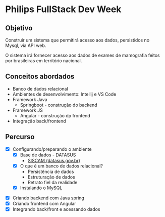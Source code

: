 # Philips FullStack Dev Week

## Objetivo

Construir um sistema que permitirá acesso aos dados, persistidos no Mysql, via API web.

O sistema irá fornecer acesso aos dados de exames de mamografia feitos por brasileiras em território nacional.

## Conceitos abordados

- Banco de dados relacional
- Ambientes de desenvolvimento: Intellij e VS Code
- Framework Java
    - Springboot - construção do backend
- Framework JS
    - Angular - construção dp frontend
- Integração back/frontend

## Percurso

- [x]  Configurando/preparando o ambiente
    - [x]  Base de dados - DATASUS
        - [SISCAM (datasus.gov.br)](http://w3.datasus.gov.br/siscam/index.php?area=0402)
    - [x]  O que é um banco de dados relacional?
        - Persistência de dados
        - Estruturação de dados
        - Retrato fiel da realidade
    - [x]  Instalando o MySQL
<!--    - [x]  Instalando/falando sobre as IDEs -->
- [x]  Criando backend com Java spring
- [x]  Criando frontend com Angular
- [x]  Integrando back/front e acessando dados
